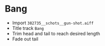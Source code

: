 # Bang

- Import `382735__schots__gun-shot.aiff`
- Title track `Bang`
- Trim head and tail to reach desired length
- Fade out tail
